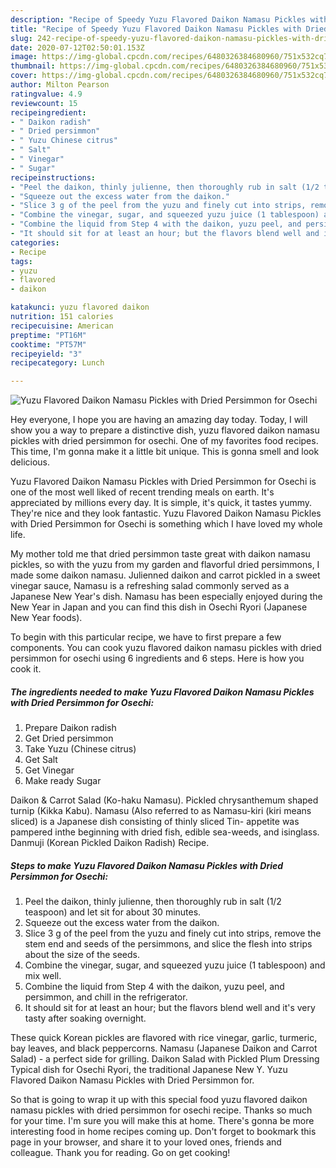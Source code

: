 ```yaml
---
description: "Recipe of Speedy Yuzu Flavored Daikon Namasu Pickles with Dried Persimmon for Osechi"
title: "Recipe of Speedy Yuzu Flavored Daikon Namasu Pickles with Dried Persimmon for Osechi"
slug: 242-recipe-of-speedy-yuzu-flavored-daikon-namasu-pickles-with-dried-persimmon-for-osechi
date: 2020-07-12T02:50:01.153Z
image: https://img-global.cpcdn.com/recipes/6480326384680960/751x532cq70/yuzu-flavored-daikon-namasu-pickles-with-dried-persimmon-for-osechi-recipe-main-photo.jpg
thumbnail: https://img-global.cpcdn.com/recipes/6480326384680960/751x532cq70/yuzu-flavored-daikon-namasu-pickles-with-dried-persimmon-for-osechi-recipe-main-photo.jpg
cover: https://img-global.cpcdn.com/recipes/6480326384680960/751x532cq70/yuzu-flavored-daikon-namasu-pickles-with-dried-persimmon-for-osechi-recipe-main-photo.jpg
author: Milton Pearson
ratingvalue: 4.9
reviewcount: 15
recipeingredient:
- " Daikon radish"
- " Dried persimmon"
- " Yuzu Chinese citrus"
- " Salt"
- " Vinegar"
- " Sugar"
recipeinstructions:
- "Peel the daikon, thinly julienne, then thoroughly rub in salt (1/2 teaspoon) and let sit for about 30 minutes."
- "Squeeze out the excess water from the daikon."
- "Slice 3 g of the peel from the yuzu and finely cut into strips, remove the stem end and seeds of the persimmons, and slice the flesh into strips about the size of the seeds."
- "Combine the vinegar, sugar, and squeezed yuzu juice (1 tablespoon) and mix well."
- "Combine the liquid from Step 4 with the daikon, yuzu peel, and persimmon, and chill in the refrigerator."
- "It should sit for at least an hour; but the flavors blend well and it&#39;s very tasty after soaking overnight."
categories:
- Recipe
tags:
- yuzu
- flavored
- daikon

katakunci: yuzu flavored daikon 
nutrition: 151 calories
recipecuisine: American
preptime: "PT16M"
cooktime: "PT57M"
recipeyield: "3"
recipecategory: Lunch

---
```



![Yuzu Flavored Daikon Namasu Pickles with Dried Persimmon for Osechi](https://img-global.cpcdn.com/recipes/6480326384680960/751x532cq70/yuzu-flavored-daikon-namasu-pickles-with-dried-persimmon-for-osechi-recipe-main-photo.jpg)

Hey everyone, I hope you are having an amazing day today. Today, I will show you a way to prepare a distinctive dish, yuzu flavored daikon namasu pickles with dried persimmon for osechi. One of my favorites food recipes. This time, I'm gonna make it a little bit unique. This is gonna smell and look delicious.

Yuzu Flavored Daikon Namasu Pickles with Dried Persimmon for Osechi is one of the most well liked of recent trending meals on earth. It's appreciated by millions every day. It is simple, it's quick, it tastes yummy. They're nice and they look fantastic. Yuzu Flavored Daikon Namasu Pickles with Dried Persimmon for Osechi is something which I have loved my whole life.

My mother told me that dried persimmon taste great with daikon namasu pickles, so with the yuzu from my garden and flavorful dried persimmons, I made some daikon namasu. Julienned daikon and carrot pickled in a sweet vinegar sauce, Namasu is a refreshing salad commonly served as a Japanese New Year&#39;s dish. Namasu has been especially enjoyed during the New Year in Japan and you can find this dish in Osechi Ryori (Japanese New Year foods).


To begin with this particular recipe, we have to first prepare a few components. You can cook yuzu flavored daikon namasu pickles with dried persimmon for osechi using 6 ingredients and 6 steps. Here is how you cook it.

<!--inarticleads1-->

##### The ingredients needed to make Yuzu Flavored Daikon Namasu Pickles with Dried Persimmon for Osechi:

1. Prepare  Daikon radish
1. Get  Dried persimmon
1. Take  Yuzu (Chinese citrus)
1. Get  Salt
1. Get  Vinegar
1. Make ready  Sugar


Daikon &amp; Carrot Salad (Ko-haku Namasu). Pickled chrysanthemum shaped turnip (Kikka Kabu). Namasu (Also referred to as Namasu-kiri (kiri means sliced) is a Japanese dish consisting of thinly sliced Tin- appetite was pampered inthe beginning with dried fish, edible sea-weeds, and isinglass. Danmuji (Korean Pickled Daikon Radish) Recipe. 

<!--inarticleads2-->

##### Steps to make Yuzu Flavored Daikon Namasu Pickles with Dried Persimmon for Osechi:

1. Peel the daikon, thinly julienne, then thoroughly rub in salt (1/2 teaspoon) and let sit for about 30 minutes.
1. Squeeze out the excess water from the daikon.
1. Slice 3 g of the peel from the yuzu and finely cut into strips, remove the stem end and seeds of the persimmons, and slice the flesh into strips about the size of the seeds.
1. Combine the vinegar, sugar, and squeezed yuzu juice (1 tablespoon) and mix well.
1. Combine the liquid from Step 4 with the daikon, yuzu peel, and persimmon, and chill in the refrigerator.
1. It should sit for at least an hour; but the flavors blend well and it&#39;s very tasty after soaking overnight.


These quick Korean pickles are flavored with rice vinegar, garlic, turmeric, bay leaves, and black peppercorns. Namasu (Japanese Daikon and Carrot Salad) - a perfect side for grilling. Daikon Salad with Pickled Plum Dressing Typical dish for Osechi Ryori, the traditional Japanese New Y. Yuzu Flavored Daikon Namasu Pickles with Dried Persimmon for. 

So that is going to wrap it up with this special food yuzu flavored daikon namasu pickles with dried persimmon for osechi recipe. Thanks so much for your time. I'm sure you will make this at home. There's gonna be more interesting food in home recipes coming up. Don't forget to bookmark this page in your browser, and share it to your loved ones, friends and colleague. Thank you for reading. Go on get cooking!
